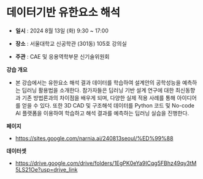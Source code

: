 # 데이터기반 유한요소 해석

- **일시** : 2024 8월 13일 (화) 9:30 ~ 17:00

- **장소** : 서울대학교 신공학관 (301동) 105호 강의실

- **주관** : CAE 및 응용역학부문 신기술위원회

**강습 개요**
- 본 강습에서는 유한요소 해석 결과 데이터를 학습하여 설계안의 공학성능을 예측하는 딥러닝 활용법을 소개한다. 참가자들은 딥러닝 기반 설계 연구에 대한 최신동향과 기존 방법론과의 차이점을 배우게 되며, 다양한 실제 적용 사례를 통해 아이디어를 얻을 수 있다. 또한 3D CAD 및 구조해석 데이터를 Python 코드 및 No-code AI 플랫폼을 이용하여 학습하고 해석 결과를 예측하는 딥러닝 실습을 진행한다.

**페이지**
- https://sites.google.com/narnia.ai/240813seoul/%ED%99%88

**데이터셋**
- https://drive.google.com/drive/folders/1EgPK0eYa9ICqg5FBhz49qy3tM5LS21Oe?usp=drive_link
